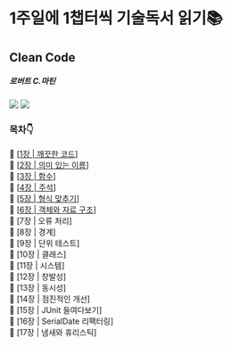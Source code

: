 # 1주일에 1챕터씩 기술독서 읽기📚
## Clean Code 
##### 로버트 C.마틴
![](https://images.velog.io/images/zero9657/post/c94c2cdb-99c2-4a5a-a0f3-66e154fdbb0f/%EB%8B%A4%EC%9A%B4%EB%A1%9C%EB%93%9C.jpg)
![](./서니/블로그/기술블로그/다운로드.jpg)
         
                
### 목차👇               
📖  [[1장 | 깨끗한 코드](./chapter_1/ch_1.md)]    
📖 [[2장 | 의미 있는 이름](./chapter_2/ch_2.md)]    
📖 [[3장 | 함수](./chapter_3/ch_3.md)]     
📖 [[4장 | 주석](./chapter_4/ch_4.md)]     
📖 [[5장 | 형식 맞추기](./chapter_5/ch_5.md)]     
📖 [[6장 | 객체와 자료 구조](./chapter_6/ch_6.md)]       
📖 [7장 | 오류 처리]    
📖 [8장 | 경계]    
📖 [9장 | 단위 테스트]    
📖 [10장 | 클래스]   
📖 [11장 | 시스템]    
📖 [12장 | 창발성]    
📖 [13장 | 동시성]    
📖 [14장 | 점진적인 개선]    
📖 [15장 | JUnit 들여다보기]     
📖 [16장 | SerialDate 리팩터링]    
📖 [17장 | 냄새와 휴리스틱]    



 
